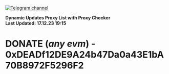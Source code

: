 [![Telegram channel](https://img.shields.io/endpoint?url=https://runkit.io/damiankrawczyk/telegram-badge/branches/master?url=https://t.me/n4z4v0d)](https://t.me/n4z4v0d) 

**Dynamic Updates Proxy List with Proxy Checker**  
**Last Updated: 17.12.23 19:15**

# DONATE (_any evm_) - 0xDEADf12DE9A24b47Da0a43E1bA70B8972F5296F2
